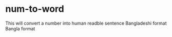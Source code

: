 # num-to-word
 This will convert a number into human readble sentence
 Bangladeshi format
 Bangla format

